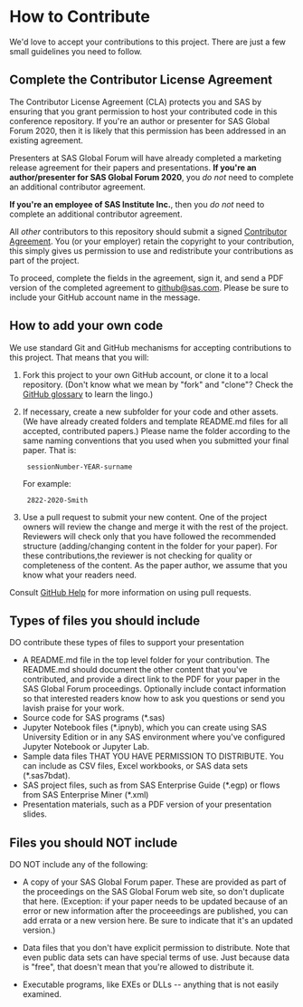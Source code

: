 # How to Contribute

We'd love to accept your contributions to this project. There are
just a few small guidelines you need to follow.

## Complete the Contributor License Agreement

The Contributor License Agreement (CLA) protects you and SAS by ensuring that you grant permission to host your
contributed code in this conference repository.  If you're an author or presenter for SAS Global Forum 2020, then it is
likely that this permission has been addressed in an existing agreement.

Presenters at SAS Global Forum will have already completed a marketing release agreement for their papers and presentations.
**If you're an author/presenter for SAS Global Forum 2020**, you *do not* need to complete
an additional contributor agreement.

**If you're an employee of SAS Institute Inc.**, then you *do not* need to complete an additional
contributor agreement.

All *other* contributors to this repository should submit a signed
[Contributor Agreement](ContributorAgreement.pdf).
You (or your employer) retain the copyright to your contribution,
this simply gives us permission to use and redistribute your contributions as
part of the project.

To proceed, complete the fields in the agreement, sign it, and send a PDF version of the completed agreement to [github@sas.com](mailto:github@sas.com).  Please be sure to include your GitHub account name in the message.

## How to add your own code

We use standard Git and GitHub mechanisms for accepting contributions to this
project.  That means that you will:

1. Fork this project to your own GitHub account, or clone it to a local repository.        (Don't know what we mean by "fork" and "clone"? Check the
   [GitHub glossary](https://help.github.com/articles/github-glossary/) to learn the lingo.)

2. If necessary, create a new subfolder for your code and other assets.  (We have already created folders and template README.md files for all accepted, contributed papers.) Please name the folder according to the same naming conventions that you used when you submitted your final paper.  That is:

        sessionNumber-YEAR-surname

   For example:

        2822-2020-Smith

3. Use a pull request to submit your new content.  One of the project owners will
   review the change and merge it with the rest of the project.  Reviewers will check only that you have followed the recommended structure (adding/changing content
   in the folder for your paper).  For these contributions,the reviewer is not checking for quality or completeness of the content.  As the paper author, we assume that you know what your readers need.

Consult [GitHub Help](https://help.github.com/articles/about-pull-requests/) for more information on using pull requests.

## Types of files you should include

DO contribute these types of files to support your presentation

* A README.md file in the top level folder for your contribution.  The README.md
  should document the other content that you've contributed, and provide a direct
  link to the PDF for your paper in the SAS Global Forum proceedings.  Optionally
  include contact information so that interested readers know how to ask you questions
  or send you lavish praise for your work.
* Source code for SAS programs (\*.sas)
* Jupyter Notebook files (\*.ipnyb), which you can create using SAS University Edition
  or in any SAS environment where you've configured Jupyter Notebook or Jupyter Lab.
* Sample data files THAT YOU HAVE PERMISSION TO DISTRIBUTE.  You can include as CSV
  files, Excel workbooks, or SAS data sets (\*.sas7bdat).
* SAS project files, such as from SAS Enterprise Guide (\*.egp) or flows from SAS
  Enterprise Miner (\*.xml)
* Presentation materials, such as a PDF version of your presentation slides.

## Files you should NOT include

DO NOT include any of the following:

* A copy of your SAS Global Forum paper.  These are provided as part of the proceedings on the SAS Global Forum web site, so don't duplicate that here.  (Exception: if your paper needs to be updated because of an error or new information after the proceeedings are published, you can add errata or a new version here.  Be sure to indicate that it's an updated version.)

* Data files that you don't have explicit permission to distribute.  Note that even public data sets can have special terms of use.  Just because data is "free", that doesn't mean that you're allowed to distribute it.

* Executable programs, like EXEs or DLLs -- anything that is not easily examined.
